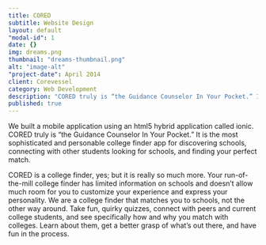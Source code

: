 ```yaml
---
title: CORED
subtitle: Website Design
layout: default
"modal-id": 1
date: {}
img: dreams.png
thumbnail: "dreams-thumbnail.png"
alt: "image-alt"
"project-date": April 2014
client: Corevessel
category: Web Development
description: "CORED truly is “the Guidance Counselor In Your Pocket.” It is the most sophisticated and personable college finder app for discovering schools, connecting with other students looking for schools, and finding your perfect match. "
published: true
---
```



We built a mobile application using an html5 hybrid application called ionic. CORED truly is “the Guidance Counselor In Your Pocket.” It is the most sophisticated and personable college finder app for discovering schools, connecting with other students looking for schools, and finding your perfect match.

CORED is a college finder, yes; but it is really so much more. Your run-of-the-mill college finder has limited information on schools and doesn’t allow much room for you to customize your experience and express your personality. We are a college finder that matches you to schools, not the other way around. Take fun, quirky quizzes, connect with peers and current college students, and see specifically how and why you match with colleges. Learn about them, get a better grasp of what’s out there, and have fun in the process.

